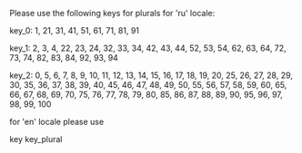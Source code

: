 Please use the following keys for plurals for 'ru' locale:

key_0:
1, 21, 31, 41, 51, 61, 71, 81, 91

key_1:
2, 3, 4, 22, 23, 24, 32, 33, 34, 42, 43, 44, 52, 53, 54, 62, 63, 64, 72, 73, 74, 82, 83, 84, 92, 93, 94

key_2:
0, 5, 6, 7, 8, 9, 10, 11, 12, 13, 14, 15, 16, 17, 18, 19, 20, 25, 26, 27, 28, 29, 30, 35, 36, 37, 38, 39, 40, 45, 46, 47, 48, 49, 50, 55, 56, 57, 58, 59, 60, 65, 66, 67, 68, 69, 70, 75, 76, 77, 78, 79, 80, 85, 86, 87, 88, 89, 90, 95, 96, 97, 98, 99, 100

for 'en' locale please use

key
key_plural
